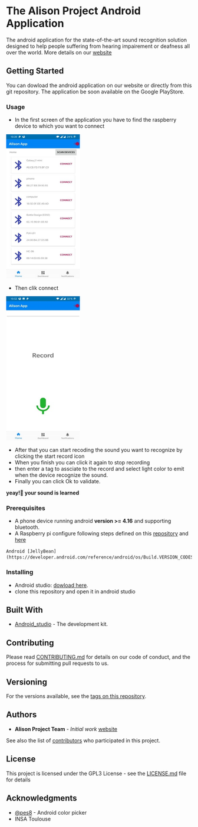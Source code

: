 # The Alison Project Android Application
The android application for the state-of-the-art sound recognition solution designed to help people suffering from hearing impairement or deafness all over the world. 
More details on our [website](https://alisonproject.ml)

## Getting Started

You can dowload the android application on our website or directly from this git repository.
The application be soon available on the Google PlayStore.

### Usage
+ In the first screen of the application you have to find the raspberry device to which you want to connect
<img src="find_device.jpeg" alt="find device" width="200" height="390"/>

+ Then clik connect

<img src="start_record.jpeg" alt="start_recording screenshot" width="200" height="390"/>

+ After that you can start recoding the sound you want to recognize by clicking the start record icon
+ When you finish you can click it again to stop recording
+ then enter a tag to assciate to the record and select light color to emit when the device recognize the sound.
+ Finally you can click Ok to validate.

**yeay!🤗 your sound is learned**

### Prerequisites

+ A phone device running android **version >= 4.16** and supporting bluetooth.
+ A Raspberry pi configure following steps defined on this [repository](https://github.com/VincentErb/AlisonProject) and [here](https://github.com/VincentErb/AlisonProject/blob/master/bluetooth_server/README.md)

```
Android [JellyBean](https://developer.android.com/reference/android/os/Build.VERSION_CODES.html#JELLY_BEAN)
```

### Installing

+ Android studio: [dowload here](https://developer.android.com/studio/).
+ clone this repository and open it in android studio


## Built With

* [Android_studio](https://developer.android.com/guide/slices/getting-started) - The development kit.

## Contributing

Please read [CONTRIBUTING.md](https://gist.github.com/PurpleBooth/b24679402957c63ec426) for details on our code of conduct, and the process for submitting pull requests to us.

## Versioning
For the versions available, see the [tags on this repository](https://github.com/your/project/tags). 

## Authors

* **Alison Project Team** - *Initial work* [website](https://alisonproject.ml)

See also the list of [contributors](https://github.com/your/project/contributors) who participated in this project.

## License

This project is licensed under the GPL3 License - see the [LICENSE.md](LICENSE.md) file for details

## Acknowledgments

* [@pes8](https://github.com/Pes8/android-material-color-picker-dialog) - Android color picker
* INSA Toulouse
